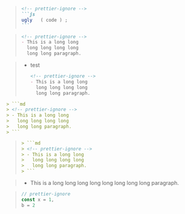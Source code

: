 > ````md
> <!-- prettier-ignore -->
> ```js
> ugly   ( code ) ;
> ```
> ````

> ```md
> <!-- prettier-ignore -->
> - This is a long long
>   long long long long
>   long long paragraph.
> ```

> - test
>   ```md
>   <!-- prettier-ignore -->
>   - This is a long long
>     long long long long
>     long long paragraph.
>   ```

````md
> ```md
> <!-- prettier-ignore -->
> - This is a long long
>   long long long long
>   long long paragraph.
> ```
````

> ````md
> > ```md
> > <!-- prettier-ignore -->
> > - This is a long long
> >   long long long long
> >   long long paragraph.
> > ```
> ````

>
> <!-- prettier-ignore -->
> - This is a long long
>   long long long long
>   long long paragraph.
>

> ````js
> // prettier-ignore
> const x = 1,
> b = 2
> ````
